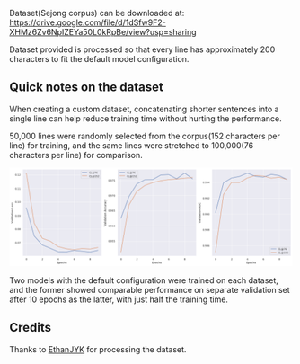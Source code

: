 Dataset(Sejong corpus) can be downloaded at:  
https://drive.google.com/file/d/1dSfw9F2-XHMz6Zv6NpIZEYa50L0kRpBe/view?usp=sharing

Dataset provided is processed so that every line
has approximately 200 characters to fit the default model configuration. 

## Quick notes on the dataset
When creating a custom dataset, concatenating shorter sentences into a single line can help 
reduce training time without hurting the performance.  

50,000 lines were randomly selected from the corpus(152 characters per line) for training, 
and the same lines were stretched to 100,000(76 characters per line) for comparison.  

![](../images/20191211_compare_preprocessing_performance.png)

Two models with the default configuration were trained on each dataset, and the former showed comparable 
performance on separate validation set after 10 epochs as the latter, with just half the training time.  

## Credits
Thanks to [EthanJYK](https://github.com/EthanJYK) for processing the dataset. 
